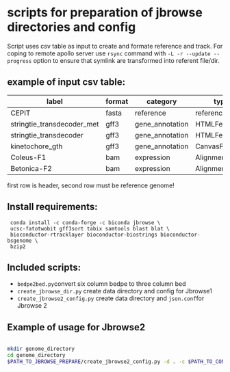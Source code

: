 # scripts for preparation of jbrowse directories and config

Script uses csv table as input to create and formate reference and track. For coping to remote apollo server use `rsync` command with `-L -r --update --progress` option to ensure that symlink are transformed into referent file/dir.

## example of input csv table:


| **label**                  | **format** | **category**    | **type**       | **dirname**                                                                                     | **filename**                                                    | **color** |
| ---------------------------- | ------------ | ----------------- | ---------------- | ------------------------------------------------------------------------------------------------- | ----------------------------------------------------------------- | ----------- |
| CEPIT                      | fasta      | reference       | reference      | /mnt/raid/454_data/cuscuta/Cepithymum_assembly_v4/0_final_hifiasm_20211203                      | asm.bp.hap1+2.p.ctg.fa                                          |           |
| stringtie_transdecoder_met | gff3       | gene_annotation | HTMLFeatures   | /mnt/raid/454_data/cuscuta/Cepithymum_assembly_v4/0_final_hifiasm_20211203/stringtie            | annotation_stringtie_conservative_with_CDS_MET_clean_eggnog.gff |           |
| stringtie_transdecoder     | gff3       | gene_annotation | HTMLFeatures   | /mnt/raid/454_data/cuscuta/Cepithymum_assembly_v4/0_final_hifiasm_20211203/stringtie            | annotation_stringtie_conservative_with_CDS_clean_eggnog.gff     |           |
| kinetochore_gth            | gff3       | gene_annotation | CanvasFeatures | /mnt/raid/454_data/cuscuta/Cepithymum_assembly_v4/0_final_hifiasm_20211203/kinetochore_proteins | kinetochore_proteins_selection_for_annot_01_gth.gff             |           |
| Coleus-F1                  | bam        | expression      | Alignments2    | /mnt/raid/454_data/cuscuta/Cepithymum_assembly_v4/0_final_hifiasm_20211203/RNA-seq_mapping      | CEPIT-Coleus-F1Aligned.sortedByCoord.out.bam                    |           |
| Betonica-F2                | bam        | expression      | Alignments2    | /mnt/raid/454_data/cuscuta/Cepithymum_assembly_v4/0_final_hifiasm_20211203/RNA-seq_mapping      | CEPIT-Betonica-F2Aligned.sortedByCoord.out.bam                  |           |

first row is header, second row must be reference genome!

## Install requirements:

     conda install -c conda-forge -c biconda jbrowse \
     ucsc-fatotwobit gff3sort tabix samtools blast blat \
     bioconductor-rtracklayer bioconductor-biostrings bioconductor-bsgenome \
     bzip2

## Included scripts:

- `bedpe2bed.py`convert six column bedpe to three column bed
- `create_jbrowse_dir.py`  create data directory and config for Jbrowse1
- `create_jbrowse2_config.py` create data directory and `json.conf`for Jbrowse 2

## Example of usage for Jbrowse2

```bash

mkdir genome_directory
cd genome_directory
$PATH_TO_JBROWSE_PREPARE/create_jbrowse2_config.py -d . -c $PATH_TO_CONFIG_CSV

``` 
